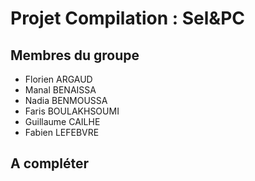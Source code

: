# Projet Compilation : Sel&PC

## Membres du groupe

* Florien ARGAUD
* Manal BENAISSA
* Nadia BENMOUSSA
* Faris BOULAKHSOUMI
* Guillaume CAILHE
* Fabien LEFEBVRE

## A compléter

